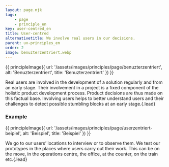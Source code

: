 ```yaml
---
layout: page.njk
tags: 
    - page
    - principle_en
key: user-centred_en
title: User-centred
alternativetitle: We involve real users in our decisions.
parent: ux-principles_en
order: 2
image: benuzterzentriert.webp
---
```


{{ principleImage({
  url: '/assets/images/principles/page/benuzterzentriert',
  alt: 'Benuzterzentriert',
  title: 'Benuzterzentriert'
}) }}

Real users are involved in the development of a solution regularly and from an early stage. Their involvement in a project is a fixed component of the holistic product development process. Product decisions are thus made on this factual base. Involving users helps to better understand users and their challenges to detect possible stumbling blocks at an early stage.​{.lead}


### Example
{{ principleImage({
  url: '/assets/images/principles/page/userzentriert-beipiel',
  alt: 'Beispiel',
  title: 'Beispiel'
}) }}

We go to our users’ locations to interview or to observe them. We test our prototypes in the places where users carry out their work. This can be on the move, in the operations centre, the office, at the counter, on the train etc.{.lead}